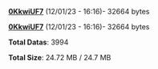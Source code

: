 [**0KkwiUF7**](/data/0KkwiUF7.txt) (12/01/23 - 16:16)- 32664 bytes

[**0KkwiUF7**](/data/0KkwiUF7.txt) (12/01/23 - 16:16)- 32664 bytes

**Total Datas**: 3994

**Total Size**: 24.72 MB / 24.7 MB